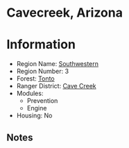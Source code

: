 
Cavecreek, Arizona
==================
  
# Information  
* Region Name: [Southwestern]()  
* Region Number: 3  
* Forest: [Tonto](https://www.fs.usda.gov/tonto/)  
* Ranger District: [Cave Creek]()  
* Modules:  
  - Prevention  
  - Engine  
* Housing: No  
  
## Notes

